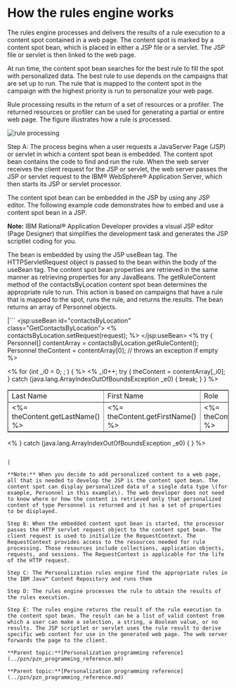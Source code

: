 # How the rules engine works

The rules engine processes and delivers the results of a rule execution to a content spot contained in a web page. The content spot is marked by a content spot bean, which is placed in either a JSP file or a servlet. The JSP file or servlet is then linked to the web page.

At run time, the content spot bean searches for the best rule to fill the spot with personalized data. The best rule to use depends on the campaigns that are set up to run. The rule that is mapped to the content spot in the campaign with the highest priority is run to personalize your web page.

Rule processing results in the return of a set of resources or a profiler. The returned resources or profiler can be used for generating a partial or entire web page. The figure illustrates how a rule is processed.

![rule processing](../images/rules_proc.jpg)

Step A: The process begins when a user requests a JavaServer Page \(JSP\) or servlet in which a content spot bean is embedded. The content spot bean contains the code to find and run the rule. When the web server receives the client request for the JSP or servlet, the web server passes the JSP or servlet request to the IBM® WebSphere® Application Server, which then starts its JSP or servlet processor.

The content spot bean can be embedded in the JSP by using any JSP editor. The following example code demonstrates how to embed and use a content spot bean in a JSP.

**Note:** IBM Rational® Application Developer provides a visual JSP editor \(Page Designer\) that simplifies the development task and generates the JSP scriptlet coding for you.

The bean is embedded by using the JSP useBean tag. The HTTPServletRequest object is passed to the bean within the body of the useBean tag. The content spot bean properties are retrieved in the same manner as retrieving properties for any JavaBeans. The getRuleContent method of the contactsByLocation content spot bean determines the appropriate rule to run. This action is based on campaigns that have a rule that is mapped to the spot, runs the rule, and returns the results. The bean returns an array of Personnel objects.

|```
 <jsp:useBean id="contactsByLocation" class="GetContactsByLocation">
 <% contactsByLocation.setRequest(request); %>
 </jsp:useBean>
 <%
 try {
 Personnel[] contentArray = contactsByLocation.getRuleContent();
 Personnel theContent = contentArray[0]; // throws an exception if empty
 %>
 <TABLE border="1">
 <TBODY> <TR>
 <TD>Last Name</TD>
 <TD>First Name</TD>
 <TD>Role</TD>
 <TD>Site</TD>
 </TR>
 <% for (int _i0 = 0; ; ) { %>
 <TR>
 <TD><%= theContent.getLastName() %></TD>
 <TD><%= theContent.getFirstName() %></TD>
 <TD><%= theContent.getRole() %></TD>
 <TD><%= theContent.getSite() %></TD>
 </TR>
 <% _i0++;
 try {
 theContent = contentArray[_i0];
 }
 catch (java.lang.ArrayIndexOutOfBoundsException _e0) {
 break;
 }
 } %>

 </TBODY>
 </TABLE>
 <% }
 catch (java.lang.ArrayIndexOutOfBoundsException _e0) {
 } %>
 
```

|

**Note:** When you decide to add personalized content to a web page, all that is needed to develop the JSP is the content spot bean. The content spot can display personalized data of a single data type \(for example, Personnel in this example\). The web developer does not need to know where or how the content is retrieved only that personalized content of type Personnel is returned and it has a set of properties to be displayed.

Step B: When the embedded content spot bean is started, the processor passes the HTTP servlet request object to the content spot bean. The client request is used to initialize the RequestContext. The RequestContext provides access to the resources needed for rule processing. Those resources include collections, application objects, requests, and sessions. The RequestContext is applicable for the life of the HTTP request.

Step C: The Personalization rules engine find the appropriate rules in the IBM Java™ Content Repository and runs them

Step D: The rules engine processes the rule to obtain the results of the rules execution.

Step E: The rules engine returns the result of the rule execution to the content spot bean. The result can be a list of valid content from which a user can make a selection, a string, a Boolean value, or no results. The JSP scriptlet or servlet uses the rule result to derive specific web content for use in the generated web page. The web server forwards the page to the client.

**Parent topic:**[Personalization programming reference](../pzn/pzn_programming_reference.md)

**Parent topic:**[Personalization programming reference](../pzn/pzn_programming_reference.md)

